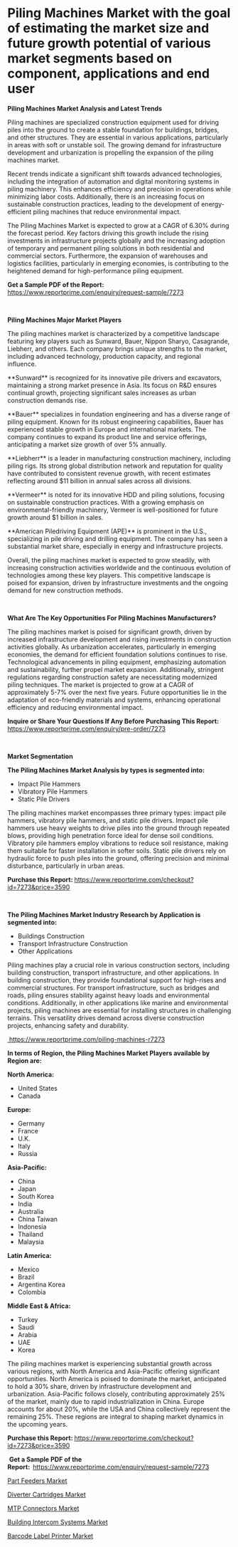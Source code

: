 <p><h1>Piling Machines Market with the goal of estimating the market size and future growth potential of various market segments based on component, applications and end user</h1></p><p><strong>Piling Machines Market Analysis and Latest Trends</strong></p>
<p><p>Piling machines are specialized construction equipment used for driving piles into the ground to create a stable foundation for buildings, bridges, and other structures. They are essential in various applications, particularly in areas with soft or unstable soil. The growing demand for infrastructure development and urbanization is propelling the expansion of the piling machines market.</p><p>Recent trends indicate a significant shift towards advanced technologies, including the integration of automation and digital monitoring systems in piling machinery. This enhances efficiency and precision in operations while minimizing labor costs. Additionally, there is an increasing focus on sustainable construction practices, leading to the development of energy-efficient piling machines that reduce environmental impact.</p><p>The Piling Machines Market is expected to grow at a CAGR of 6.30% during the forecast period. Key factors driving this growth include the rising investments in infrastructure projects globally and the increasing adoption of temporary and permanent piling solutions in both residential and commercial sectors. Furthermore, the expansion of warehouses and logistics facilities, particularly in emerging economies, is contributing to the heightened demand for high-performance piling equipment.</p></p>
<p><strong>Get a Sample PDF of the Report:&nbsp;</strong> <a href="https://www.reportprime.com/enquiry/request-sample/7273?utm_campaign=10&utm_medium=2&utm_source=Github&utm_content=ia&utm_term=25122024&utm_id=piling-machines">https://www.reportprime.com/enquiry/request-sample/7273</a></p>
<p>&nbsp;</p>
<p><strong>Piling Machines Major Market Players</strong></p>
<p><p>The piling machines market is characterized by a competitive landscape featuring key players such as Sunward, Bauer, Nippon Sharyo, Casagrande, Liebherr, and others. Each company brings unique strengths to the market, including advanced technology, production capacity, and regional influence.</p><p>**Sunward** is recognized for its innovative pile drivers and excavators, maintaining a strong market presence in Asia. Its focus on R&D ensures continual growth, projecting significant sales increases as urban construction demands rise.</p><p>**Bauer** specializes in foundation engineering and has a diverse range of piling equipment. Known for its robust engineering capabilities, Bauer has experienced stable growth in Europe and international markets. The company continues to expand its product line and service offerings, anticipating a market size growth of over 5% annually.</p><p>**Liebherr** is a leader in manufacturing construction machinery, including piling rigs. Its strong global distribution network and reputation for quality have contributed to consistent revenue growth, with recent estimates reflecting around $11 billion in annual sales across all divisions.</p><p>**Vermeer** is noted for its innovative HDD and piling solutions, focusing on sustainable construction practices. With a growing emphasis on environmental-friendly machinery, Vermeer is well-positioned for future growth around $1 billion in sales.</p><p>**American Piledriving Equipment (APE)** is prominent in the U.S., specializing in pile driving and drilling equipment. The company has seen a substantial market share, especially in energy and infrastructure projects.</p><p>Overall, the piling machines market is expected to grow steadily, with increasing construction activities worldwide and the continuous evolution of technologies among these key players. This competitive landscape is poised for expansion, driven by infrastructure investments and the ongoing demand for new construction methods.</p></p>
<p>&nbsp;</p>
<p><strong>What Are The Key Opportunities For Piling Machines Manufacturers?</strong></p>
<p><p>The piling machines market is poised for significant growth, driven by increased infrastructure development and rising investments in construction activities globally. As urbanization accelerates, particularly in emerging economies, the demand for efficient foundation solutions continues to rise. Technological advancements in piling equipment, emphasizing automation and sustainability, further propel market expansion. Additionally, stringent regulations regarding construction safety are necessitating modernized piling techniques. The market is projected to grow at a CAGR of approximately 5-7% over the next five years. Future opportunities lie in the adaptation of eco-friendly materials and systems, enhancing operational efficiency and reducing environmental impact.</p></p>
<p><strong>Inquire or Share Your Questions If Any Before Purchasing This Report:</strong> <a href="https://www.reportprime.com/enquiry/pre-order/7273?utm_campaign=10&utm_medium=2&utm_source=Github&utm_content=ia&utm_term=25122024&utm_id=piling-machines">https://www.reportprime.com/enquiry/pre-order/7273</a></p>
<p>&nbsp;</p>
<p><strong>Market Segmentation</strong></p>
<p><strong>The Piling Machines Market Analysis by types is segmented into:</strong></p>
<p><ul><li>Impact Pile Hammers</li><li>Vibratory Pile Hammers</li><li>Static Pile Drivers</li></ul></p>
<p><p>The piling machines market encompasses three primary types: impact pile hammers, vibratory pile hammers, and static pile drivers. Impact pile hammers use heavy weights to drive piles into the ground through repeated blows, providing high penetration force ideal for dense soil conditions. Vibratory pile hammers employ vibrations to reduce soil resistance, making them suitable for faster installation in softer soils. Static pile drivers rely on hydraulic force to push piles into the ground, offering precision and minimal disturbance, particularly in urban areas.</p></p>
<p><strong>Purchase this Report:&nbsp;</strong><a href="https://www.reportprime.com/checkout?id=7273&price=3590&utm_campaign=10&utm_medium=2&utm_source=Github&utm_content=ia&utm_term=25122024&utm_id=piling-machines">https://www.reportprime.com/checkout?id=7273&price=3590</a></p>
<p>&nbsp;</p>
<p><strong>The Piling Machines Market Industry Research by Application is segmented into:</strong></p>
<p><ul><li>Buildings Construction</li><li>Transport Infrastructure Construction</li><li>Other Applications</li></ul></p>
<p><p>Piling machines play a crucial role in various construction sectors, including building construction, transport infrastructure, and other applications. In building construction, they provide foundational support for high-rises and commercial structures. For transport infrastructure, such as bridges and roads, piling ensures stability against heavy loads and environmental conditions. Additionally, in other applications like marine and environmental projects, piling machines are essential for installing structures in challenging terrains. This versatility drives demand across diverse construction projects, enhancing safety and durability.</p></p>
<p><a href="https://www.reportprime.com/piling-machines-r7273?utm_campaign=10&utm_medium=2&utm_source=Github&utm_content=ia&utm_term=25122024&utm_id=piling-machines">&nbsp;https://www.reportprime.com/piling-machines-r7273</a></p>
<p><strong>In terms of Region, the Piling Machines Market Players available by Region are:</strong></p>
<p>
    <p> <strong> North America: </strong>
        <ul>
            <li>United States</li>
            <li>Canada</li>
        </ul>
        </p> 
    <p> <strong> Europe: </strong>
        <ul>
            <li>Germany</li>
            <li>France</li>
            <li>U.K.</li>
            <li>Italy</li>
            <li>Russia</li>
        </ul>
        </p> 
    <p> <strong> Asia-Pacific: </strong>
        <ul>
            <li>China</li>
            <li>Japan</li>
            <li>South Korea</li>
            <li>India</li>
            <li>Australia</li>
            <li>China Taiwan</li>
            <li>Indonesia</li>
            <li>Thailand</li>
            <li>Malaysia</li>
        </ul>
        </p> 
    <p> <strong> Latin America: </strong>
        <ul>
            <li>Mexico</li>
            <li>Brazil</li>
            <li>Argentina Korea</li>
            <li>Colombia</li>
        </ul>
        </p> 
    <p> <strong> Middle East & Africa: </strong>
        <ul>
            <li>Turkey</li>
            <li>Saudi</li>
            <li>Arabia</li>
            <li>UAE</li>
            <li>Korea</li>
        </ul>
    </p>
    </p>
<p><p>The piling machines market is experiencing substantial growth across various regions, with North America and Asia-Pacific offering significant opportunities. North America is poised to dominate the market, anticipated to hold a 30% share, driven by infrastructure development and urbanization. Asia-Pacific follows closely, contributing approximately 25% of the market, mainly due to rapid industrialization in China. Europe accounts for about 20%, while the USA and China collectively represent the remaining 25%. These regions are integral to shaping market dynamics in the upcoming years.</p></p>
<p><strong>Purchase this Report: </strong><a href="https://www.reportprime.com/checkout?id=7273&price=3590&utm_campaign=10&utm_medium=2&utm_source=Github&utm_content=ia&utm_term=25122024&utm_id=piling-machines">https://www.reportprime.com/checkout?id=7273&price=3590</a></p>
<p>&nbsp;<strong>Get a Sample PDF of the Report:&nbsp;&nbsp;</strong><a href="https://www.reportprime.com/enquiry/request-sample/7273?utm_campaign=10&utm_medium=2&utm_source=Github&utm_content=ia&utm_term=25122024&utm_id=piling-machines">https://www.reportprime.com/enquiry/request-sample/7273</a></p>
<p><strong></strong></p>
<p><p><a href="https://github.com/ygfu6u/Market-Research-Report-List-1/blob/main/part-feeders-market.md?utm_campaign=10&utm_medium=2&utm_source=Github&utm_content=ia&utm_term=25122024&utm_id=piling-machines">Part Feeders Market</a></p><p><a href="https://www.linkedin.com/pulse/comprehensive-analysis-diverter-cartridges-market-size-zvcvc?utm_campaign=10&utm_medium=2&utm_source=Github&utm_content=ia&utm_term=25122024&utm_id=piling-machines">Diverter Cartridges Market</a></p><p><a href="https://www.linkedin.com/pulse/digital-transformation-mtp-connectors-industry-market-opportunities-xxyqf?utm_campaign=10&utm_medium=2&utm_source=Github&utm_content=ia&utm_term=25122024&utm_id=piling-machines">MTP Connectors Market</a></p><p><a href="https://www.linkedin.com/pulse/comprehensive-building-intercom-systems-market-report-2024-2031-kqi1f?utm_campaign=10&utm_medium=2&utm_source=Github&utm_content=ia&utm_term=25122024&utm_id=piling-machines">Building Intercom Systems Market</a></p><p><a href="https://github.com/JubayerMia832/Market-Research-Report-List-1/blob/main/barcode-label-printer-market.md?utm_campaign=10&utm_medium=2&utm_source=Github&utm_content=ia&utm_term=25122024&utm_id=piling-machines">Barcode Label Printer Market</a></p></p>